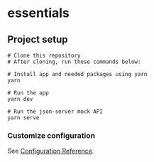 # essentials

## Project setup

```
# Clone this repository
# After cloning, run these commands below:

# Install app and needed packages using yarn
yarn

# Run the app
yarn dev

# Run the json-server mock API
yarn serve

```



### Customize configuration

See [Configuration Reference](https://vitejs.dev/config/).
